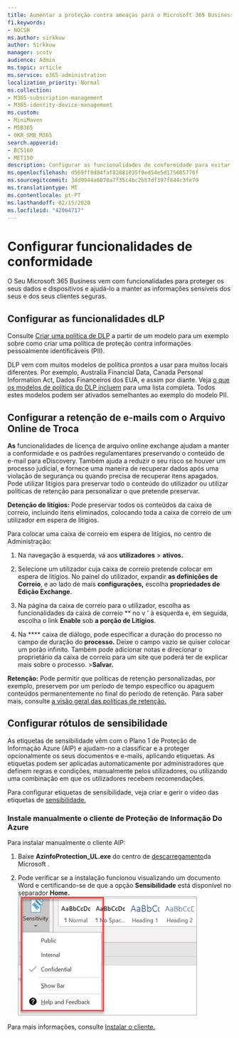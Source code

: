 ```yaml
---
title: Aumentar a proteção contra ameaças para o Microsoft 365 Business
f1.keywords:
- NOCSH
ms.author: sirkkuw
author: Sirkkuw
manager: scotv
audience: Admin
ms.topic: article
ms.service: o365-administration
localization_priority: Normal
ms.collection:
- M365-subscription-management
- M365-identity-device-management
ms.custom:
- MiniMaven
- MSB365
- OKR_SMB_M365
search.appverid:
- BCS160
- MET150
description: Configurar as funcionalidades de conformidade para evitar a perda de dados e os dados sensíveis à etiqueta.
ms.openlocfilehash: d569ff8d84faf82881035f0ed54e5d175605776f
ms.sourcegitcommit: 3dd9944a6070a7f35c4bc2b57df397f844c3fe79
ms.translationtype: MT
ms.contentlocale: pt-PT
ms.lasthandoff: 02/15/2020
ms.locfileid: "42064717"
---
```

# <a name="set-up-compliance-features"></a>Configurar funcionalidades de conformidade

O Seu Microsoft 365 Business vem com funcionalidades para proteger os seus dados e dispositivos e ajudá-lo a manter as informações sensíveis dos seus e dos seus clientes seguras.

## <a name="set-up-dlp-features"></a>Configurar as funcionalidades dLP

Consulte [Criar uma política de DLP](https://support.office.com/article/59414438-99f5-488b-975c-5023f2254369) a partir de um modelo para um exemplo sobre como criar uma política de proteção contra informações pessoalmente identificáveis (PII). 
  
DLP vem com muitos modelos de política prontos a usar para muitos locais diferentes. Por exemplo, Australia Financial Data, Canada Personal Information Act, Dados Financeiros dos EUA, e assim por diante. Veja [o que os modelos de política do DLP incluem](https://support.office.com/article/c2e588d3-8f4f-4937-a286-8c399f28953a) para uma lista completa. Todos estes modelos podem ser ativados semelhantes ao exemplo do modelo PII. 
  
## <a name="set-up-email-retention-with-exchange-online-archiving"></a>Configurar a retenção de e-mails com o Arquivo Online de Troca

 **As** funcionalidades de licença de arquivo online exchange ajudam a manter a conformidade e os padrões regulamentares preservando o conteúdo de e-mail para eDiscovery. Também ajuda a reduzir o seu risco se houver um processo judicial, e fornece uma maneira de recuperar dados após uma violação de segurança ou quando precisa de recuperar itens apagados. Pode utilizar litígios para preservar todo o conteúdo do utilizador ou utilizar políticas de retenção para personalizar o que pretende preservar.
  
**Detenção de litígios:** Pode preservar todos os conteúdos da caixa de correio, incluindo itens eliminados, colocando toda a caixa de correio de um utilizador em espera de litígios. 
    
Para colocar uma caixa de correio em espera de litígios, no centro de Administração:
    
1. Na navegação à esquerda, vá aos **utilizadores** \> **ativos.**
    
2. Selecione um utilizador cuja caixa de correio pretende colocar em espera de litígios. No painel do utilizador, expandir **as definições de Correio**, e ao lado de mais **configurações,** escolha **propriedades de Edição Exchange**.
    
3. Na página da caixa de correio para o utilizador, escolha as funcionalidades da caixa de correio ** no v ' à esquerda e, em seguida, escolha o link **Enable** sob **a porção de Litígios**.
    
4. Na **** caixa de diálogo, pode especificar a duração do processo no campo de duração do **processo.** Deixe o campo vazio se quiser colocar um porão infinito. Também pode adicionar notas e direcionar o proprietário da caixa de correio para um site que poderá ter de explicar mais sobre o processo. \>**Salvar.**
    
**Retenção:** Pode permitir que políticas de retenção personalizadas, por exemplo, preservem por um período de tempo específico ou apaguem conteúdos permanentemente no final do período de retenção. Para saber mais, consulte [a visão geral das políticas de retenção.](https://support.office.com/article/5e377752-700d-4870-9b6d-12bfc12d2423)

## <a name="set-up-sensitivity-labels"></a>Configurar rótulos de sensibilidade

As etiquetas de sensibilidade vêm com o Plano 1 de Proteção de Informação Azure (AIP) e ajudam-no a classificar e a proteger opcionalmente os seus documentos e e-mails, aplicando etiquetas. As etiquetas podem ser aplicadas automaticamente por administradores que definem regras e condições, manualmente pelos utilizadores, ou utilizando uma combinação em que os utilizadores recebem recomendações.

Para configurar etiquetas de sensibilidade, veja criar e gerir o vídeo das etiquetas de [sensibilidade.](https://support.office.com/article/2fb96b54-7dd2-4f0c-ac8d-170790d4b8b9)



### <a name="install-the-azure-information-protection-client-manually"></a>Instale manualmente o cliente de Proteção de Informação Do Azure

Para instalar manualmente o cliente AIP:

1. Baixe **AzinfoProtection_UL.exe** do centro de [descarregamento](https://www.microsoft.com/download/details.aspx?id=53018)da Microsoft .
 
2. Pode verificar se a instalação funcionou visualizando um documento Word e certificando-se de que a opção **Sensibilidade** está disponível no separador **Home.**
<br/>![A questão da proteção cai num documento word.](../media/word-sensitivity.png)

Para mais informações, consulte [Instalar o cliente.](https://docs.microsoft.com/azure/information-protection/infoprotect-tutorial-step3)
